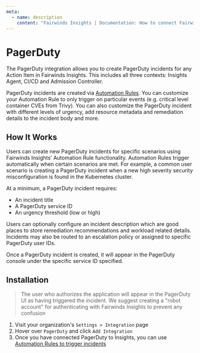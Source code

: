 ```yaml
---
meta:
  - name: description
    content: "Fairwinds Insights | Documentation: How to connect Fairwinds Insights to PagerDuty"
---
```

# PagerDuty
The PagerDuty integration allows you to create PagerDuty incidents for
any Action Item in Fairwinds Insights. This includes all three contexts:
Insights Agent, CI/CD and Admission Controller.

PagerDuty incidents are created via [Automation Rules](/configure/automation/integrations#pagerduty-incidents).
You can customize your Automation Rule to only trigger on particular events
(e.g. critical level container CVEs from Trivy). You can also customize the
PagerDuty incident with different levels of urgency, add resource metadata
and remediation details to the incident body and more.

## How It Works
Users can create new PagerDuty incidents for specific scenarios using
Fairwinds Insights’ Automation Rule functionality. Automation Rules trigger
automatically when certain scenarios are met. For example, a common user
scenario is creating a PagerDuty incident when a new high severity security
misconfiguration is found in the Kubernetes cluster.

At a minimum, a PagerDuty incident requires:
* An incident title
* A PagerDuty service ID
* An urgency threshold (low or high)

Users can optionally configure an incident description which are good places to store remediation
recommendations and workload related details. Incidents may also be routed to
an escalation policy or assigned to specific PagerDuty user IDs.

Once a PagerDuty incident is created, it will appear in the PagerDuty console
under the specific service ID specified.

## Installation
>The user who authorizes the application will appear in the PagerDuty UI as
having triggered the incident. We suggest creating a "robot account" for authenticating
with Fairwinds Insights to prevent any confusion

1. Visit your organization's `Settings > Integration` page
2. Hover over `PagerDuty` and click `Add Integration`
3. Once you have connected PagerDuty to Insights, you can use [Automation Rules to trigger incidents](/configure/automation/integrations#pagerduty-incidents)
